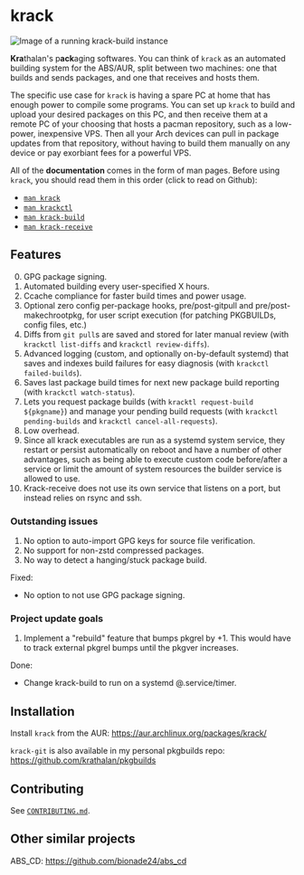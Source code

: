 # krack

![Image of a running krack-build instance](https://krathalan.net/krack1.webp)

**Kra**thalan's p**ack**aging softwares. You can think of `krack` as an automated building system for the ABS/AUR, split between two machines: one that builds and sends packages, and one that receives and hosts them.

The specific use case for `krack` is having a spare PC at home that has enough power to compile some programs. You can set up `krack` to build and upload your desired packages on this PC, and then receive them at a remote PC of your choosing that hosts a pacman repository, such as a low-power, inexpensive VPS. Then all your Arch devices can pull in package updates from that repository, without having to build them manually on any device or pay exorbiant fees for a powerful VPS.

All of the **documentation** comes in the form of man pages. Before using `krack`, you should read them in this order (click to read on Github):

- [`man krack`](man/krack.1.scd)
- [`man krackctl`](man/krackctl.1.scd)
- [`man krack-build`](man/krack-build.1.scd)
- [`man krack-receive`](man/krack-receive.1.scd)

## Features
0. GPG package signing.
1. Automated building every user-specified X hours.
2. Ccache compliance for faster build times and power usage.
3. Optional zero config per-package hooks, pre/post-gitpull and pre/post-makechrootpkg, for user script execution (for patching PKGBUILDs, config files, etc.)
4. Diffs from `git pull`s are saved and stored for later manual review (with `krackctl list-diffs` and `krackctl review-diffs`).
5. Advanced logging (custom, and optionally on-by-default systemd) that saves and indexes build failures for easy diagnosis (with `krackctl failed-builds`).
6. Saves last package build times for next new package build reporting (with `krackctl watch-status`).
7. Lets you request package builds (with `kracktl request-build ${pkgname}`) and manage your pending build requests (with `krackctl pending-builds` and `krackctl cancel-all-requests`).
8. Low overhead.
9. Since all krack executables are run as a systemd system service, they restart or persist automatically on reboot and have a number of other advantages, such as being able to execute custom code before/after a service or limit the amount of system resources the builder service is allowed to use.
10. Krack-receive does not use its own service that listens on a port, but instead relies on rsync and ssh.

### Outstanding issues
1. No option to auto-import GPG keys for source file verification.
2. No support for non-zstd compressed packages.
3. No way to detect a hanging/stuck package build.

Fixed: 
- No option to not use GPG package signing.

### Project update goals
1. Implement a "rebuild" feature that bumps pkgrel by +1. This would have to track external pkgrel bumps until the pkgver increases.

Done:
- Change krack-build to run on a systemd @.service/timer.

## Installation
Install `krack` from the AUR: https://aur.archlinux.org/packages/krack/

`krack-git` is also available in my personal pkgbuilds repo: https://github.com/krathalan/pkgbuilds

## Contributing
See [`CONTRIBUTING.md`](CONTRIBUTING.md).

## Other similar projects
ABS_CD: https://github.com/bionade24/abs_cd
